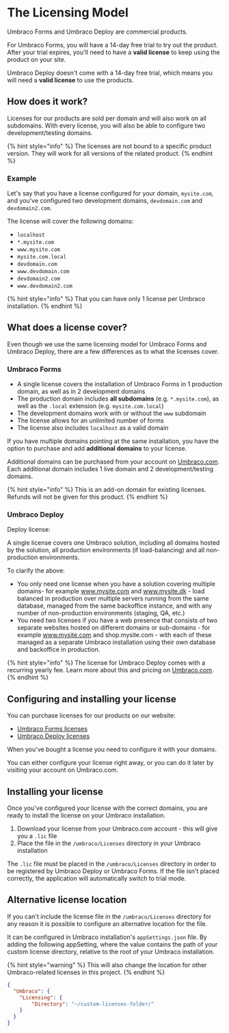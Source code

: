 # The Licensing Model

Umbraco Forms and Umbraco Deploy are commercial products.

For Umbraco Forms, you will have a 14-day free trial to try out the product. After your trial expires, you'll need to have a **valid license** to keep using the product on your site.

Umbraco Deploy doesn't come with a 14-day free trial, which means you will need a **valid license** to use the products.

## How does it work?

Licenses for our products are sold per domain and will also work on all subdomains. With every license, you will also be able to configure two development/testing domains.

{% hint style="info" %}
The licenses are not bound to a specific product version. They will work for all versions of the related product.
{% endhint %}

### Example

Let's say that you have a license configured for your domain, `mysite.com`, and you've configured two development domains, `devdomain.com` and `devdomain2.com`.

The license will cover the following domains:

* `localhost`
* `*.mysite.com`
* `www.mysite.com`
* `mysite.com.local`
* `devdomain.com`
* `www.devdomain.com`
* `devdomain2.com`
* `www.devdomain2.com`

{% hint style="info" %}
That you can have only 1 license per Umbraco installation.
{% endhint %}

## What does a license cover?

Even though we use the same licensing model for Umbraco Forms and Umbraco Deploy, there are a few differences as to what the licenses cover.

### Umbraco Forms

* A single license covers the installation of Umbraco Forms in 1 production domain, as well as in 2 development domains
* The production domain includes **all subdomains** (e.g. `*.mysite.com`), as well as the `.local` extension (e.g. `mysite.com.local`)
* The development domains work with or without the `www` subdomain
* The license allows for an unlimited number of forms
* The license also includes `localhost` as a valid domain

If you have multiple domains pointing at the same installation, you have the option to purchase and add **additional domains** to your license.

Additional domains can be purchased from your account on [Umbraco.com](https://umbraco.com). Each additional domain includes 1 live domain and 2 development/testing domains.

{% hint style="info" %}
This is an add-on domain for existing licenses. Refunds will not be given for this product.
{% endhint %}

### Umbraco Deploy

Deploy license:

A single license covers one Umbraco solution, including all domains hosted by the solution, all production environments (if load-balancing) and all non-production environments.

To clarify the above:

* You only need one license when you have a solution covering multiple domains- for example www.mysite.com and www.mysite.dk - load balanced in production over multiple servers running from the same database, managed from the same backoffice instance, and with any number of non-production environments (staging, QA, etc.)
* You need two licenses if you have a web presence that consists of two separate websites hosted on different domains or sub-domains - for example www.mysite.com and shop.mysite.com - with each of these managed as a separate Umbraco installation using their own database and backoffice in production.

{% hint style="info" %}
The license for Umbraco Deploy comes with a recurring yearly fee. Learn more about this and pricing on [Umbraco.com](https://umbraco.com/products/umbraco-deploy/).
{% endhint %}

## Configuring and installing your license

You can purchase licenses for our products on our website:

* [Umbraco Forms licenses](https://umbraco.com/products/umbraco-forms/)
* [Umbraco Deploy licenses](https://umbraco.com/products/umbraco-deploy/)

When you've bought a license you need to configure it with your domains.

You can either configure your license right away, or you can do it later by visiting your account on Umbraco.com.

## Installing your license

Once you've configured your license with the correct domains, you are ready to install the license on your Umbraco installation.

1. Download your license from your Umbraco.com account - this will give you a `.lic` file
2. Place the file in the `/umbraco/Licenses` directory in your Umbraco installation

The `.lic` file must be placed in the `/umbraco/Licenses` directory in order to be registered by Umbraco Deploy or Umbraco Forms. If the file isn't placed correctly, the application will automatically switch to trial mode.

## Alternative license location

If you can't include the license file in the `/umbraco/Licenses` directory for any reason it is possible to configure an alternative location for the file.

It can be configured in Umbraco installation's `appSettings.json` file. By adding the following appSetting, where the value contains the path of your custom license directory, relative to the root of your Umbraco installation.

{% hint style="warning" %}
This will also change the location for other Umbraco-related licenses in this project.
{% endhint %}

```json
{
  "Umbraco": {
    "Licensing": {
        "Directory": "~/custom-licenses-folder/"
    }
  }
}
```
